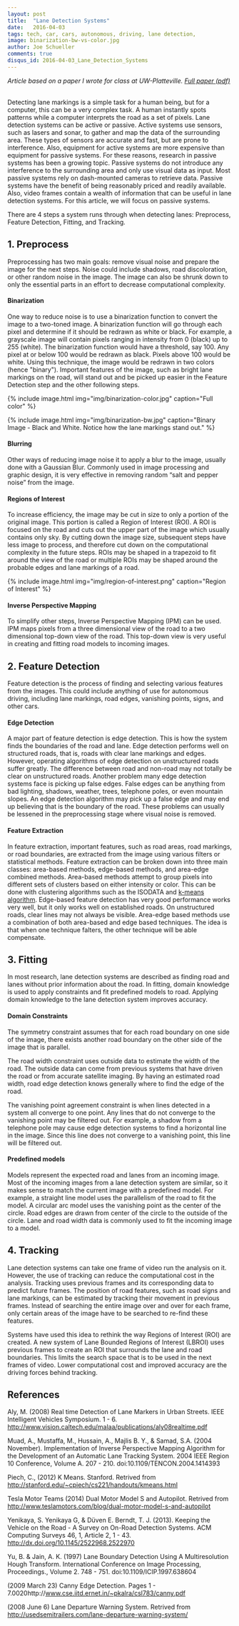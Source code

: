 ```yaml
---
layout: post
title:  "Lane Detection Systems"
date:   2016-04-03
tags: tech, car, cars, autonomous, driving, lane detection,
image: binarization-bw-vs-color.jpg
author: Joe Schueller
comments: true
disqus_id: 2016-04-03_Lane_Detection_Systems
---
```

*Article based on a paper I wrote for class at UW-Platteville. [Full paper (pdf)]({{site.baseurl}}/docs/SchuellerJo_An_Analysis_Of_On_Road_Lane_Detection_Systems.pdf)*
<br><br>

Detecting lane markings is a simple task for a human being, but for a computer, this can be a very complex task. A human instantly spots patterns while a computer interprets the road as a set of pixels. Lane detection systems can be active or passive. Active systems use sensors, such as lasers and sonar, to gather and map the data of the surrounding area. These types of sensors are accurate and fast, but are prone to interference. Also, equipment for active systems are more expensive than equipment for passive systems. For these reasons, research in passive systems has been a growing topic. Passive systems do not introduce any interference to the surrounding area and only use visual data as input. Most passive systems rely on dash-mounted cameras to retrieve data. Passive systems have the benefit of being reasonably priced and readily available. Also, video frames contain a wealth of information that can be useful in lane detection systems. For this article, we will focus on passive systems.

There are 4 steps a system runs through when detecting lanes: Preprocess, Feature Detection, Fitting, and Tracking.

## 1. Preprocess ##
Preprocessing has two main goals: remove visual noise and prepare the image for the next steps. Noise could include shadows, road discoloration, or other random noise in the image. The image can also be shrunk down to only the essential parts in an effort to decrease computational complexity.  

#### Binarization ####
One way to reduce noise is to use a binarization function to convert the image to a two-toned image. A binarization function will go through each pixel and determine if it should be redrawn as white or black. For example, a grayscale image will contain pixels ranging in intensity from 0 (black) up to 255 (white). The binarization function would have a threshold, say 100. Any pixel at or below 100 would be redrawn as black. Pixels above 100 would be white. Using this technique, the image would be redrawn in two colors (hence "binary"). Important features of the image, such as bright lane markings on the road, will stand out and be picked up easier in the Feature Detection step and the other following steps.

{% include image.html img="img/binarization-color.jpg" caption="Full color" %}

{% include image.html img="img/binarization-bw.jpg" caption="Binary Image - Black and White. Notice how the lane markings stand out." %}

#### Blurring ####
Other ways of reducing image noise it to apply a blur to the image, usually done with a Gaussian Blur. Commonly used in image processing and graphic design, it is very effective in removing random “salt and pepper noise” from the image.

#### Regions of Interest ####
To increase efficiency, the image may be cut in size to only a portion of the original image. This portion is called a Region of Interest (ROI). A ROI is focused on the road and cuts out the upper part of the image which usually contains only sky. By cutting down the image size, subsequent steps have less image to process, and therefore cut down on the computational complexity in the future steps. ROIs may be shaped in a trapezoid to fit around the view of the road or multiple ROIs may be shaped around the probable edges and lane markings of a road.

{% include image.html img="img/region-of-interest.png" caption="Region of Interest" %}

#### Inverse Perspective Mapping ####
To simplify other steps, Inverse Perspective Mapping (IPM) can be used. IPM maps pixels from a three dimensional view of the road to a two dimensional top-down view of the road. This top-down view is very useful in creating and fitting road models to incoming images.





## 2. Feature Detection ##
Feature detection is the process of finding and selecting various features from the images. This could include anything of use for autonomous driving, including lane markings, road edges, vanishing points, signs, and other cars.

#### Edge Detection ####
A major part of feature detection is edge detection. This is how the system finds the boundaries of the road and lane. Edge detection performs well on structured roads, that is, roads with clear lane markings and edges. However, operating algorithms of edge detection on unstructured roads suffer greatly. The difference between road and non-road may not totally be clear on unstructured roads. Another problem many edge detection systems face is picking up false edges. False edges can be anything from bad lighting, shadows, weather, trees, telephone poles, or even mountain slopes. An edge detection algorithm may pick up a false edge and may end up believing that is the boundary of the road. These problems can usually be lessened in the preprocessing stage where visual noise is removed.

#### Feature Extraction ####
In feature extraction, important features, such as road areas, road markings, or road boundaries, are extracted from the image using various filters or statistical methods. Feature extraction can be broken down into three main classes: area-based methods, edge-based methods, and area-edge combined methods. Area-based methods attempt to group pixels into different sets of clusters based on either intensity or color. This can be done with clustering algorithms such as the ISODATA and [k-means algorithm](https://en.wikipedia.org/wiki/K-means_clustering). Edge-based feature detection has very good performance works very well, but it only works well on established roads. On unstructured roads, clear lines may not always be visible. Area-edge based methods use a combination of both area-based and edge based techniques. The idea is that when one technique falters, the other technique will be able compensate.





## 3. Fitting ##
In most research, lane detection systems are described as finding road and lanes without prior information about the road. In fitting, domain knowledge is used to apply constraints and fit predefined models to road. Applying domain knowledge to the lane detection system improves accuracy.

#### Domain Constraints ####
The symmetry constraint assumes that for each road boundary on one side of the image, there exists another road boundary on the other side of the image that is parallel.

The road width constraint uses outside data to estimate the width of the road. The outside data can come from previous systems that have driven the road or from accurate satellite imaging. By having an estimated road width, road edge detection knows generally where to find the edge of the road.

The vanishing point agreement constraint is when lines detected in a system all converge to one point. Any lines that do not converge to the vanishing point may be filtered out. For example, a shadow from a telephone pole may cause edge detection systems to find a horizontal line in the image. Since this line does not converge to a vanishing point, this line will be filtered out.

#### Predefined models ####
Models represent the expected road and lanes from an incoming image. Most of the incoming images from a lane detection system are similar, so it makes sense to match the current image with a predefined model. For example, a straight line model uses the parallelism of the road to fit the model. A circular arc model uses the vanishing point as the center of the circle. Road edges are drawn from center of the circle to the outside of the circle. Lane and road width data is commonly used to fit the incoming image to a model.





## 4. Tracking ##

Lane detection systems can take one frame of video run the analysis on it. However, the use of tracking can reduce the computational cost in the analysis. Tracking uses previous frames and its corresponding data to predict future frames. The position of road features, such as road signs and lane markings, can be estimated by tracking their movement in previous frames. Instead of searching the entire image over and over for each frame, only certain areas of the image have to be searched to re-find these features.

Systems have used this idea to rethink the way Regions of Interest (ROI) are created. A new system of Lane Bounded Regions of Interest (LBROI) uses previous frames to create an ROI that surrounds the lane and road boundaries. This limits the search space that is to be used in the next frames of video. Lower computational cost and improved accuracy are the driving forces behind tracking.



## References ##

Aly, M. (2008) Real time Detection of Lane Markers in Urban Streets. IEEE Intelligent Vehicles Symposium. 1 - 6. http://www.vision.caltech.edu/malaa/publications/aly08realtime.pdf

Muad, A., Mustaffa, M., Hussain, A., Majlis B. Y., & Samad, S.A. (2004 November). Implementation of Inverse Perspective Mapping Algorithm for the Development of an Automatic Lane Tracking System. 2004 IEEE Region 10 Conference, Volume A. 207 - 210. doi:10.1109/TENCON.2004.1414393

Piech, C., (2012) K Means. Stanford. Retrived from http://stanford.edu/~cpiech/cs221/handouts/kmeans.html

Tesla Motor Teams (2014) Dual Motor Model S and Autopilot. Retrived from http://www.teslamotors.com/blog/dual-motor-model-s-and-autopilot

Yenikaya, S. Yenikaya G, & Düven E. Berndt, T. J. (2013). Keeping the Vehicle on the Road - A Survey on On-Road Detection Systems. ACM Computing Surveys 46, 1, Article 2, 1 - 43. http://dx.doi.org/10.1145/2522968.2522970  

Yu, B. & Jain, A. K. (1997) Lane Boundary Detection Using A Multiresolution Hough Transform. International Conference on Image Processing, Proceedings., Volume 2. 748 - 751. doi:10.1109/ICIP.1997.638604

(2009 March 23) Canny Edge Detection. Pages 1 - 7.0020http://www.cse.iitd.ernet.in/~pkalra/csl783/canny.pdf

(2008 June 6) Lane Departure Warning System. Retrived from  http://usedsemitrailers.com/lane-departure-warning-system/
